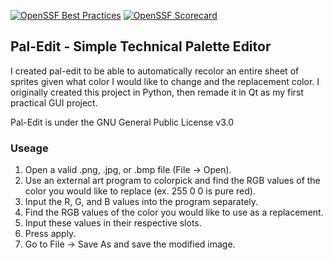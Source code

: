 [![OpenSSF Best Practices](https://www.bestpractices.dev/projects/10211/badge)](https://www.bestpractices.dev/projects/10211&cache-control=no-cache)
[![OpenSSF Scorecard](https://api.scorecard.dev/projects/github.com/kajo12864/pal-edit/badge)](https://scorecard.dev/viewer/?uri=github.com/kajo12864/pal-edit)
<h2>Pal-Edit - Simple Technical Palette Editor</h2>
<p>I created pal-edit to be able to automatically recolor an entire sheet of sprites given what color I would like to change and the replacement color. I originally created this project in Python, then remade it in Qt as my first practical GUI project.</p>
<p>Pal-Edit is under the GNU General Public License v3.0</p>
<h3>Useage</h3>
<ol>
  <li>Open a valid .png, .jpg, or .bmp file (File -> Open).</li>
  <li>Use an external art program to colorpick and find the RGB values of the color you would like to replace (ex. 255 0 0 is pure red).</li>
  <li>Input the R, G, and B values into the program separately.</li>
  <li>Find the RGB values of the color you would like to use as a replacement.</li>
  <li>Input these values in their respective slots.</li>
  <li>Press apply.</li>
  <li>Go to File -> Save As and save the modified image.</li>
</ol>
